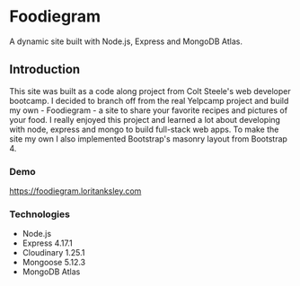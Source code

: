 # Foodiegram

A dynamic site built with Node.js, Express and MongoDB Atlas.

## Introduction

This site was built as a code along project from Colt Steele's web developer bootcamp.
I decided to branch off from the real Yelpcamp project and build my own - Foodiegram -
a site to share your favorite recipes and pictures of your food. I really enjoyed this
project and learned a lot about developing with node, express and mongo to build 
full-stack web apps. To make the site my own I also implemented Bootstrap's masonry 
layout from Bootstrap 4. 

### Demo
https://foodiegram.loritanksley.com

### Technologies
* Node.js
* Express 4.17.1
* Cloudinary 1.25.1
* Mongoose 5.12.3
* MongoDB Atlas
